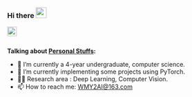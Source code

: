 ### Hi there <img src="https://media.giphy.com/media/hvRJCLFzcasrR4ia7z/giphy.gif" width="25px">

<a href="https://www.zhihu.com/people/WMY4AI/posts">
  <img align="left" alt="Mingyang Wu's Zhihu" width="22px" src="https://cdn.jsdelivr.net/npm/simple-icons@3.13.0/icons/zhihu.svg" />
</a>
<!-- <a href="">
  <img align="left" alt="Mingyang Wu's Notion" width="22px" src="https://cdn.jsdelivr.net/npm/simple-icons@3.13.0/icons/notion.svg" />
</a> -->
<!-- <a href="https://www.linkedin.cn/incareer/in/ACoAAD7DeTEBq3nFfTfDK9v-iY1ep4FqA4TmSGc">
  <img align="left" alt="Mingyang Wu's LinkdeIN" width="22px" src="https://cdn.jsdelivr.net/npm/simple-icons@v3/icons/linkedin.svg" />
</a> -->

<!-- <a href="">
  <img align="left" alt="Mingyang Wu's Google Scholar" width="22px" src="https://cdn.jsdelivr.net/npm/simple-icons@3.12.4/icons/googlescholar.svg" />
</a> -->
<!-- <a href="https://leetcode.com/">
  <img align="left" alt="Abhishek's Leetcode" width="22px" src="https://cdn.jsdelivr.net/npm/simple-icons@v3/icons/leetcode.svg" />
</a> -->
<!-- <a href="https://twitter.com/">
  <img align="left" alt="Mingyang | Twitter" width="22px" src="https://cdn.jsdelivr.net/npm/simple-icons@v3/icons/twitter.svg" />
</a> -->
<!-- <a href="https://www.instagram.com/">
  <img align="left" alt="Mingyang Wu's Instagram" width="22px" src="https://cdn.jsdelivr.net/npm/simple-icons@v3/icons/instagram.svg" />
</a> -->
<!-- <a href="https://www.reddit.com/">
  <img align="left" alt="Mingyang's Reddit" width="22px" src="https://cdn.jsdelivr.net/npm/simple-icons@v3/icons/reddit.svg" />
</a> -->
<!-- <a href="">
  <img align="left" alt="Mingyang's Discord" width="22px" src="https://cdn.jsdelivr.net/npm/simple-icons@v3/icons/discord.svg" />
</a> -->

<br />
<br />

**Talking about [Personal Stuffs](http://mingyangwu.me/):**

- 🔭 I’m currently a 4-year undergraduate, computer science.
- 🌱 I’m currently implementing some projects using PyTorch.
- 🧑‍💻 Research area : Deep Learning, Computer Vision.
- 📫 How to reach me: <a href="WMY2AI@163.com">WMY2AI@163.com</a>
